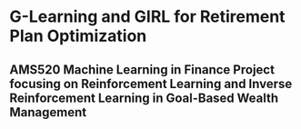 # G-Learning and GIRL for Retirement Plan Optimization
## AMS520 Machine Learning in Finance Project focusing on Reinforcement Learning and Inverse Reinforcement Learning in Goal-Based Wealth Management


